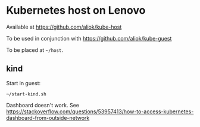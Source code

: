 # Kubernetes host on Lenovo

Available at https://github.com/aliok/kube-host

To be used in conjunction with https://github.com/aliok/kube-guest

To be placed at `~/host`.

## kind

Start in guest:

```
~/start-kind.sh
```

Dashboard doesn't work. See https://stackoverflow.com/questions/53957413/how-to-access-kubernetes-dashboard-from-outside-network
